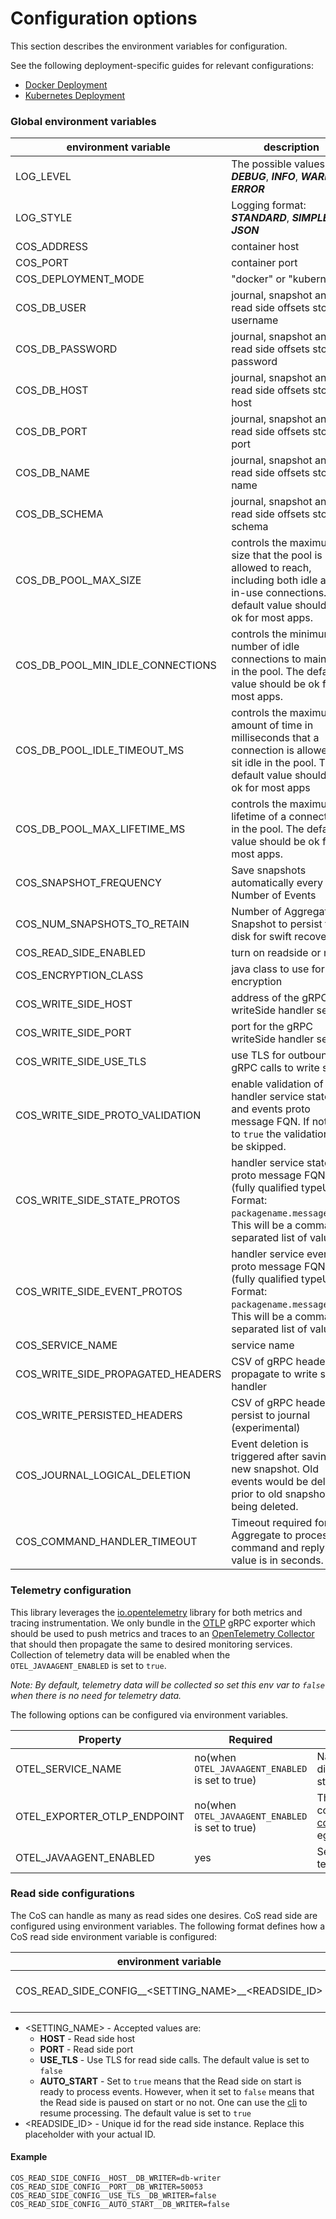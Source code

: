 # Configuration options

This section describes the environment variables for configuration.

See the following deployment-specific guides for relevant configurations:

- [Docker Deployment](./docker-deployment.md)
- [Kubernetes Deployment](./kubernetes-deployment.md)

### Global environment variables

| environment variable              | description                                                                                                                                            | default                      |
|-----------------------------------|--------------------------------------------------------------------------------------------------------------------------------------------------------|------------------------------|
| LOG_LEVEL                         | The possible values are: _**DEBUG**_, _**INFO**_, _**WARN**_, _**ERROR**_                                                                              | DEBUG                        |
| LOG_STYLE                         | Logging format: _**STANDARD**_, _**SIMPLE**_, _**JSON**_                                                                                               | _**JSON**_                   |
| COS_ADDRESS                       | container host                                                                                                                                         | 0.0.0.0                      |
| COS_PORT                          | container port                                                                                                                                         | 9000                         |
| COS_DEPLOYMENT_MODE               | "docker" or "kubernetes"                                                                                                                               | "docker"                     |
| COS_DB_USER                       | journal, snapshot and read side offsets store username                                                                                                 | postgres                     |
| COS_DB_PASSWORD                   | journal, snapshot and read side offsets store password                                                                                                 | changeme                     |
| COS_DB_HOST                       | journal, snapshot and read side offsets store host                                                                                                     | localhost                    |
| COS_DB_PORT                       | journal, snapshot and read side offsets store port                                                                                                     | 5432                         |
| COS_DB_NAME                       | journal, snapshot and read side offsets store db name                                                                                                  | postgres                     |
| COS_DB_SCHEMA                     | journal, snapshot and read side offsets store db schema                                                                                                | public                       |
| COS_DB_POOL_MAX_SIZE              | controls the maximum size that the pool is allowed to reach, including both idle and in-use connections. The default value should be ok for most apps. | 10                           |
| COS_DB_POOL_MIN_IDLE_CONNECTIONS  | controls the minimum number of idle connections to maintain in the pool. The default value should be ok for most apps.                                 | 3                            |
| COS_DB_POOL_IDLE_TIMEOUT_MS       | controls the maximum amount of time in milliseconds that a connection is allowed to sit idle in the pool. The default value should be ok for most apps | 30000                        |
| COS_DB_POOL_MAX_LIFETIME_MS       | controls the maximum lifetime of a connection in the pool. The default value should be ok for most apps.                                               | 60000                        |
| COS_SNAPSHOT_FREQUENCY            | Save snapshots automatically every Number of Events                                                                                                    | 100                          |
| COS_NUM_SNAPSHOTS_TO_RETAIN       | Number of Aggregate Snapshot to persist to disk for swift recovery                                                                                     | 2                            |
| COS_READ_SIDE_ENABLED             | turn on readside or not                                                                                                                                | false                        |
| COS_ENCRYPTION_CLASS              | java class to use for encryption                                                                                                                       | <none>                       |
| COS_WRITE_SIDE_HOST               | address of the gRPC writeSide handler service                                                                                                          | <none>                       |
| COS_WRITE_SIDE_PORT               | port for the gRPC writeSide handler service                                                                                                            | <none>                       |
| COS_WRITE_SIDE_USE_TLS            | use TLS for outbound gRPC calls to write side                                                                                                          | false                        |
| COS_WRITE_SIDE_PROTO_VALIDATION   | enable validation of the handler service states and events proto message FQN. If not set to `true` the validation will be skipped.                     | false                        |
| COS_WRITE_SIDE_STATE_PROTOS       | handler service states proto message FQN (fully qualified typeUrl). Format: `packagename.messagename`. This will be a comma separated list of values   | <none>                       |
| COS_WRITE_SIDE_EVENT_PROTOS       | handler service events proto message FQN (fully qualified typeUrl). Format: `packagename.messagename`. This will be a comma separated list of values   | <none>                       |
| COS_SERVICE_NAME                  | service name                                                                                                                                           | chiefofstate                 |
| COS_WRITE_SIDE_PROPAGATED_HEADERS | CSV of gRPC headers to propagate to write side handler                                                                                                 | <none>                       |
| COS_WRITE_PERSISTED_HEADERS       | CSV of gRPC headers to persist to journal (experimental)                                                                                               | <none>                       |
| COS_JOURNAL_LOGICAL_DELETION      | Event deletion is triggered after saving a new snapshot. Old events would be deleted prior to old snapshots being deleted.                             | false                        |
| COS_COMMAND_HANDLER_TIMEOUT       | Timeout required for the Aggregate to process command and reply. The value is in seconds.                                                              | 5                            |

### Telemetry configuration

This library leverages the [io.opentelemetry](https://opentelemetry.io/docs/java/) library for both metrics and tracing
instrumentation. We only bundle in
the [OTLP](https://github.com/open-telemetry/opentelemetry-specification/blob/main/specification/protocol/otlp.md) gRPC
exporter which should be used to push metrics and traces to
an [OpenTelemetry Collector](https://opentelemetry.io/docs/collector/)
that should then propagate the same to desired monitoring services. Collection of telemetry data will be enabled when the 
`OTEL_JAVAAGENT_ENABLED` is set to `true`. 

_Note: By default, telemetry data will be collected so set this env var to `false` when there is no need for telemetry data._

The following options can be configured via environment variables.

| Property                    | Required                                         | Description                                                                                                                                      |
|-----------------------------|--------------------------------------------------|--------------------------------------------------------------------------------------------------------------------------------------------------|
| OTEL_SERVICE_NAME           | no(when `OTEL_JAVAAGENT_ENABLED` is set to true) | Name to be used to differentiate different chief of state deployments                                                                            |
| OTEL_EXPORTER_OTLP_ENDPOINT | no(when `OTEL_JAVAAGENT_ENABLED` is set to true) | The grpc endpoint to be use to connect to an [opentelemetry collector](https://opentelemetry.io/docs/collector/) eg.`http://otlp.collector:4317` |
| OTEL_JAVAAGENT_ENABLED      | yes                                              | Set to `false` will disable the telemetry instrumentation                                                                                        |

### Read side configurations
The CoS can handle as many as read sides one desires. CoS read side are configured using environment variables.
The following format defines how a CoS read side environment variable is configured:

| environment variable                                | description                     | default |
|-----------------------------------------------------|---------------------------------|---------|
| COS_READ_SIDE_CONFIG__<SETTING_NAME>__<READSIDE_ID> | readside configuration settings | <none>  |

- <SETTING_NAME> - Accepted values are:
    - **HOST** - Read side host
    - **PORT** - Read side port
    - **USE_TLS** - Use TLS for read side calls. The default value is set to `false`
    - **AUTO_START** - Set to `true` means that the Read side on start is ready to process events. However, when it set to `false` means that the Read side is paused on start or no not. One can use
      the [cli](https://github.com/chief-of-state/cos-cli) to resume processing. The default value is set to `true`
- <READSIDE_ID> - Unique id for the read side instance. Replace this placeholder with your actual ID.

#### Example

```shell
COS_READ_SIDE_CONFIG__HOST__DB_WRITER=db-writer
COS_READ_SIDE_CONFIG__PORT__DB_WRITER=50053
COS_READ_SIDE_CONFIG__USE_TLS__DB_WRITER=false
COS_READ_SIDE_CONFIG__AUTO_START__DB_WRITER=false
```